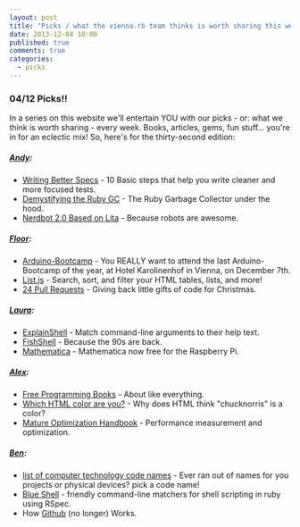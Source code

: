 ```yaml
---
layout: post
title: "Picks / what the vienna.rb team thinks is worth sharing this week"
date: 2013-12-04 10:00
published: true
comments: true
categories:
  - picks
---
```


### 04/12 Picks!!

In a series on this website we'll entertain YOU with our picks - or: what we think is worth sharing - every week.
Books, articles, gems, fun stuff... you're in for an eclectic mix! So, here's for the thirty-second edition:

##### [Andy][1]:
  - [Writing Better Specs][2] - 10 Basic steps that help you write cleaner and more focused tests.
  - [Demystifying the Ruby GC][3] - The Ruby Garbage Collector under the hood.
  - [Nerdbot 2.0 Based on Lita][4] - Because robots are awesome.

##### [Floor][5]:
  - [Arduino-Bootcamp][6] -  You REALLY want to attend the last Arduino-Bootcamp of the year, at Hotel Karolinenhof in Vienna, on December 7th.
  - [List.js][7] -  Search, sort, and filter your HTML tables, lists, and more!
  - [24 Pull Requests][8] - Giving back little gifts of code for Christmas.

##### [Laura][9]:
  - [ExplainShell][10] - Match command-line arguments to their help text.
  - [FishShell][11] - Because the 90s are back.
  - [Mathematica][12] - Mathematica now free for the Raspberry Pi.

##### [Alex][13]:
  - [Free Programming Books][14] - About like everything.
  - [Which HTML color are you?][15] - Why does HTML think "chucknorris" is a color?
  - [Mature Optimization Handbook][16] - Performance measurement and optimization.

##### [Ben][17]:
  - [list of computer technology code names][18] - Ever ran out of names for you projects or physical devices? pick a code name!
  - [Blue Shell][19] - friendly command-line matchers for shell scripting in ruby using RSpec.
  - How [Github][20] (no longer) Works.

[1]: http://www.twitter.com/pxlpnk
[2]: http://blog.joshsoftware.com/2013/11/23/pro-tips-for-writing-better-rspec-tests/
[3]: http://samsaffron.com/archive/2013/11/22/demystifying-the-ruby-gc
[4]: http://vimeo.com/78739988
[5]: http://www.twitter.com/floordrees
[6]: http://events.laberslab.com/about/arduino/bootcamp/vienna/122013/
[7]: http://thechangelog.com/list-js/
[8]: http://24pullrequests.com/
[9]: http://www.twitter.com/alicetragedy
[10]: http://explainshell.com
[11]: http://fishshell.com
[12]: http://www.raspberrypi.org/archives/5282
[13]: http://www.twitter.com/alexandertacho
[14]: https://github.com/vhf/free-programming-books/blob/master/free-programming-books.md
[15]: http://stackoverflow.com/questions/8318911/why-does-html-think-chucknorris-is-a-color
[16]: http://carlos.bueno.org/optimization/
[17]: http://www.twitter.com/beanieboi
[18]: http://en.wikipedia.org/wiki/List_of_computer_technology_code_names
[19]: https://github.com/pivotal/blue-shell
[20]: http://www.infoq.com/presentations/github-evolution

